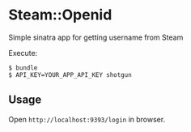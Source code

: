 # Steam::Openid

Simple sinatra app for getting username from Steam

Execute:

    $ bundle
    $ API_KEY=YOUR_APP_API_KEY shotgun

## Usage

Open ```http://localhost:9393/login``` in browser.
